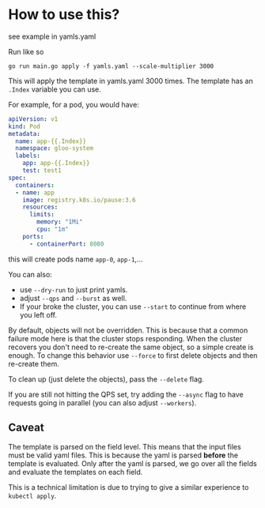 # How to use this?
see example in yamls.yaml

Run like so

```
go run main.go apply -f yamls.yaml --scale-multiplier 3000
```
This will apply the template in yamls.yaml 3000 times.
The template has an `.Index` variable you can use.

For example, for a pod, you would have:
```yaml
apiVersion: v1
kind: Pod
metadata:
  name: app-{{.Index}}
  namespace: gloo-system
  labels:
    app: app-{{.Index}}
    test: test1
spec:
  containers:
  - name: app
    image: registry.k8s.io/pause:3.6
    resources:
      limits:
        memory: "1Mi"
        cpu: "1m"
    ports:
      - containerPort: 8080
```

this will create pods name `app-0`, `app-1`,...

You can also:
- use `--dry-run` to just print yamls.
- adjust `--qps` and `--burst` as well.
- If your broke the cluster, you can use `--start` to continue from where you left off.

By default, objects will not be overridden. This is because
that a common failure mode here is that the cluster stops responding. When the cluster recovers you don't need to re-create the same object, so a simple create is enough. To change this behavior use `--force` to first delete objects and then re-create them.

To clean up (just delete the objects), pass the `--delete` flag.

If you are still not hitting the QPS set, try adding the `--async` flag to have requests going in parallel (you can also adjust `--workers`).

## Caveat

The template is parsed on the field level. This means that the input files must be valid yaml files. This is because the yaml is parsed **before** the template is evaluated.
Only after the yaml is parsed, we go over all the fields and evaluate the templates on each field.

This is a technical limitation is due to trying to give a similar experience to `kubectl apply`.